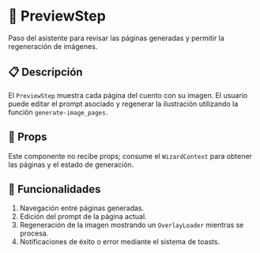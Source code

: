 # 📱 PreviewStep

Paso del asistente para revisar las páginas generadas y permitir la regeneración de imágenes.

## 📋 Descripción

El `PreviewStep` muestra cada página del cuento con su imagen. El usuario puede editar el prompt asociado y regenerar la ilustración utilizando la función `generate-image_pages`.

## 🔧 Props

Este componente no recibe props; consume el `WizardContext` para obtener las páginas y el estado de generación.

## 🔄 Funcionalidades

1. Navegación entre páginas generadas.
2. Edición del prompt de la página actual.
3. Regeneración de la imagen mostrando un `OverlayLoader` mientras se procesa.
4. Notificaciones de éxito o error mediante el sistema de toasts.
